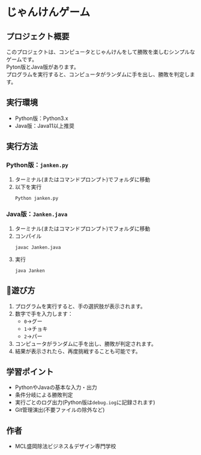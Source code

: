 # じゃんけんゲーム
## プロジェクト概要
このプロジェクトは、コンピュータとじゃんけんをして勝敗を楽しむシンプルなゲームです。  
Pyton版とJava版があります。  
プログラムを実行すると、コンピュータがランダムに手を出し、勝敗を判定します。  
## 実行環境
- Python版：Python3.x  
- Java版：Java11以上推奨  
## 実行方法
### Python版：`janken.py`
1. ターミナル(またはコマンドプロンプト)でフォルダに移動  
2. 以下を実行  
    ```
    Python janken.py
    ```
### Java版：`Janken.java`
1. ターミナル(またはコマンドプロンプト)でフォルダに移動  
2. コンパイル  
    ```
    javac Janken.java
    ```
3. 実行  
    ```
    java Janken
    ```
## 🔗遊び方  
1. プログラムを実行すると、手の選択肢が表示されます。  
2. 数字で手を入力します：  
    - `0`→グー  
    - `1`→チョキ
    - `2`→パー
3. コンピュータがランダムに手を出し、勝敗が判定されます。
4. 結果が表示されたら、再度挑戦することも可能です。  
## 学習ポイント  
- PythonやJavaの基本な入力・出力  
- 条件分岐による勝敗判定
- 実行ごとのログ出力(Python版は`debug.iog`に記録されます)  
- Git管理演出(不要ファイルの除外など)  
## 作者  
- MCL盛岡除法ビジネス＆デザイン専門学校